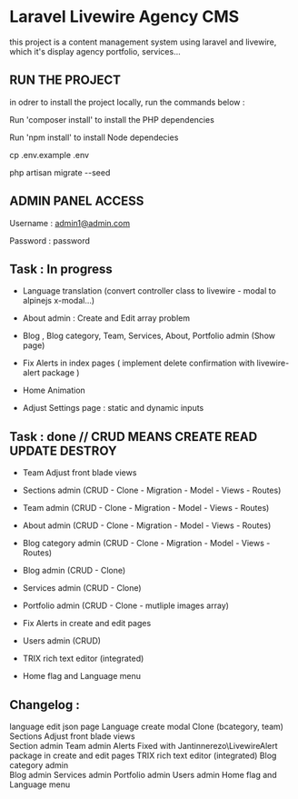 # Laravel Livewire Agency CMS

this project is a content management system using laravel and livewire, which it's display agency portfolio, services...


## RUN THE PROJECT

in odrer to install the project locally, run the commands below :

Run 'composer install' to install the PHP dependencies

Run 'npm install' to install Node dependecies

cp .env.example .env

php artisan migrate --seed


## ADMIN PANEL ACCESS

Username : admin1@admin.com

Password : password


## Task : In progress

- Language translation (convert controller class to livewire - modal to alpinejs x-modal...)

- About admin : Create and Edit array problem 

- Blog , Blog category, Team, Services, About, Portfolio admin (Show page) 

- Fix Alerts in index pages ( implement delete confirmation with livewire-alert package )

- Home Animation

- Adjust Settings page : static and dynamic inputs

## Task : done // CRUD MEANS CREATE READ UPDATE DESTROY

- Team Adjust front blade views 

- Sections admin (CRUD - Clone - Migration - Model - Views - Routes)

- Team admin  (CRUD - Clone - Migration - Model - Views - Routes)

- About admin  (CRUD - Clone - Migration - Model - Views - Routes)

- Blog category admin  (CRUD - Clone - Migration - Model - Views - Routes) 

- Blog admin (CRUD - Clone) 

- Services admin (CRUD - Clone) 

- Portfolio admin (CRUD - Clone - mutliple images array) 

- Fix Alerts in create and edit pages 

- Users admin (CRUD) 

- TRIX rich text editor (integrated)

- Home flag and Language menu 

## Changelog :
language edit json page
Language create modal 
Clone (bcategory, team)
Sections Adjust front blade views  
Section admin 
Team admin
Alerts Fixed with Jantinnerezo\LivewireAlert package in create and edit pages 
TRIX rich text editor (integrated)
Blog category admin  
Blog admin 
Services admin 
Portfolio admin 
Users admin 
Home flag and Language menu 
